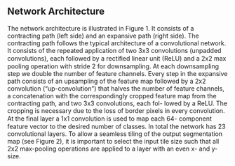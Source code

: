## Network   Architecture
The network architecture is illustrated in Figure 1. It consists of a contracting 
path (left side) and an expansive path (right side). The contracting path follows 
the typical architecture of a convolutional network. It consists of the repeated 
application of two 3x3 convolutions (unpadded convolutions), each followed by 
a rectiﬁed linear unit (ReLU) and a 2x2 max pooling operation with stride 2 
for downsampling. At each downsampling step we double the number of feature 
channels. Every step in the expansive path consists of an upsampling of the 
feature map followed by a 2x2 convolution (“up-convolution”) that halves the 
number of feature channels, a concatenation with the correspondingly cropped 
feature map from the contracting path, and two 3x3 convolutions, each fol- 
lowed by a ReLU. The cropping is necessary due to the loss of border pixels in 
every convolution. At the ﬁnal layer a 1x1 convolution is used to map each 64- 
component feature vector to the desired number of classes. In total the network 
has 23 convolutional layers.
To allow a seamless tiling of the output segmentation map (see Figure 2), it 
is important to select the input tile size such that all 2x2 max-pooling operations 
are applied to a layer with an even x- and y-size.